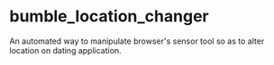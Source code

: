 # bumble_location_changer
An automated way to manipulate browser's sensor tool so as to alter location on dating application.
